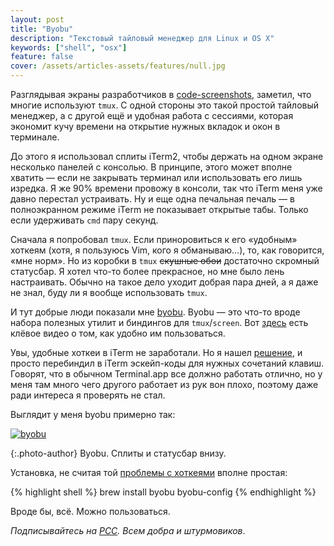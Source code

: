 ```yaml
---
layout: post
title: "Byobu"
description: "Текстовый тайловый менеджер для Linux и OS X"
keywords: ["shell", "osx"]
feature: false
cover: /assets/articles-assets/features/null.jpg
---
```


Разглядывая экраны разработчиков в [code-screenshots][1], заметил,
что многие используют `tmux`. С одной стороны это такой простой тайловый
менеджер, а с другой ещё и удобная работа с сессиями, которая экономит
кучу времени на открытие нужных вкладок и окон в терминале.

До этого я использовал сплиты iTerm2, чтобы держать на одном экране
несколько панелей с консолью. В принципе, этого может вполне хватить —
если не закрывать терминал или использовать его лишь изредка. Я же 90% времени
провожу в консоли, так что iTerm меня уже давно перестал устраивать.
Ну и еще одна печальная печаль — в полноэкранном режиме iTerm не показывает
открытые табы. Только если удерживать `cmd` пару секунд.

Сначала я попробовал `tmux`. Если приноровиться к его «удобным» хоткеям (хотя,
я пользуюсь Vim, кого я обманываю…), то, как говорится, «мне норм».
Но из коробки в `tmux` <s>скушные обои</s> достаточно скромный статусбар.
Я хотел что-то более прекрасное, но мне было лень настраивать. Обычно
на такое дело уходит добрая пара дней, а я даже не знал, буду ли я
вообще использовать `tmux`.

И тут добрые люди показали мне [byobu][2]. Byobu — это что-то вроде набора
полезных утилит и биндингов для `tmux`/`screen`. Вот [здесь][3] есть клёвое
видео о том, как удобно им пользоваться.

Увы, удобные хоткеи в iTerm не заработали. Но я нашел [решение][4],
и просто перебиндил в iTerm эскейп-коды для нужных сочетаний клавиш.
Говорят, что в обычном Terminal.app все должно работать отлично,
но у меня там много чего другого работает из рук вон плохо, поэтому
даже ради интереса я проверять не стал.

Выглядит у меня byobu примерно так:

[![byobu](https://cloud.githubusercontent.com/assets/1410106/5081469/f4ed60f0-6ee0-11e4-98f0-77cc2353a64f.png)](https://cloud.githubusercontent.com/assets/1410106/5081469/f4ed60f0-6ee0-11e4-98f0-77cc2353a64f.png)

{:.photo-author}
Byobu. Сплиты и статусбар внизу.

Установка, не считая той [проблемы с хоткеями][4] вполне простая:

{% highlight shell %}
brew install byobu
byobu-config
{% endhighlight %}

Вроде бы, всё. Можно пользоваться.

[1]: https://github.com/shuvalov-anton/code-screenshots
[2]: http://byobu.co/
[3]: http://www.youtube.com/watch?v=NawuGmcvKus
[4]: https://github.com/shuvalov-anton/.dotfiles#byobu

_Подписывайтесь на [РСС](http://feeds.feedburner.com/anton-shuvalov/FJHar).
Всем добра и штурмовиков_.
